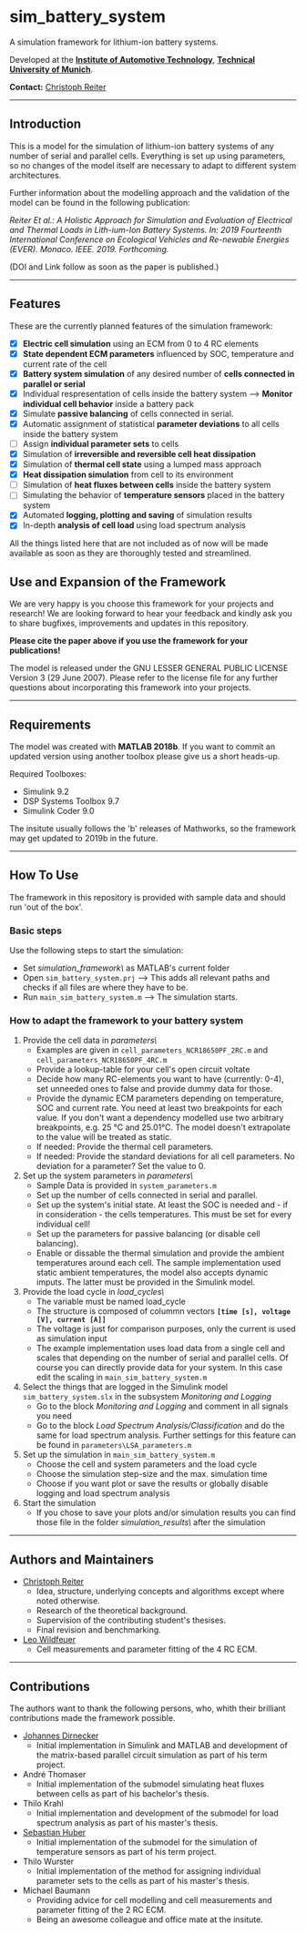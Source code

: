 # sim_battery_system

A simulation framework for lithium-ion battery systems.

Developed at the **[Institute of Automotive Technology](https://www.ftm.mw.tum.de/en/home/)**, **[Technical University of Munich](https://www.tum.de/nc/en/)**.

**Contact:** [Christoph Reiter](mailto:christoph.reiter@tum.de)

* * *


## Introduction

This is a model for the simulation of lithium-ion battery systems of any number of serial and parallel cells. Everything is set up using parameters, so no changes of the model itself are necessary to adapt to different system architectures.

Further information about the modelling approach and the validation of the model can be found in the following publication:

*Reiter Et al.: A Holistic Approach for Simulation and Evaluation of Electrical and Thermal Loads in Lith-ium-Ion Battery Systems. In: 2019 Fourteenth International Conference on Ecological Vehicles and Re-newable Energies (EVER). Monaco. IEEE. 2019. Forthcoming.* 

(DOI and Link follow as soon as the paper is published.)

* * *


## Features

These are the currently planned features of the simulation framework:

- [x] **Electric cell simulation** using an ECM from 0 to 4 RC elements
- [x] **State dependent ECM parameters** influenced by SOC, temperature and current rate of the cell
- [x] **Battery system simulation** of any desired number of **cells connected in parallel or serial**
- [x] Individual respresentation of cells inside the battery system --> **Monitor individual cell behavior** inside a battery pack
- [x] Simulate **passive balancing** of cells connected in serial.
- [x] Automatic assignment of statistical **parameter deviations** to all cells inside the battery system
- [ ] Assign **individual parameter sets** to cells
- [x] Simulation of **irreversible and reversible cell heat dissipation**
- [x] Simulation of **thermal cell state** using a lumped mass approach
- [x] **Heat dissipation simulation** from cell to its environment
- [ ] Simulation of **heat fluxes between cells** inside the battery system
- [ ] Simulating the behavior of **temperature sensors** placed in the battery system
- [x] Automated **logging, plotting and saving** of simulation results
- [x] In-depth **analysis of cell load** using load spectrum analysis

All the things listed here that are not included as of now will be made available as soon as they are thoroughly tested and streamlined.


## Use and Expansion of the Framework

We are very happy is you choose this framework for your projects and research! We are looking forward to hear your feedback and kindly ask you to share bugfixes, improvements and updates in this repository.

**Please cite the paper above if you use the framework for your publications!**

The model is released under the GNU LESSER GENERAL PUBLIC LICENSE Version 3 (29 June 2007). Please refer to the license file for any further questions about incorporating this framework into your projects.

* * *


## Requirements

The model was created with **MATLAB 2018b**. If you want to commit an updated version using another toolbox please give us a short heads-up. 

Required Toolboxes:
- Simulink 9.2
- DSP Systems Toolbox 9.7
- Simulink Coder 9.0

The insitute usually follows the 'b' releases of Mathworks, so the framework may get updated to 2019b in the future.

* * *


## How To Use

The framework in this repository is provided with sample data and should run 'out of the box'. 

### Basic steps

Use the following steps to start the simulation:
- Set *simulation_framework\\* as MATLAB's current folder
- Open `sim_battery_system.prj` --> This adds all relevant paths and checks if all files are where they have to be.
- Run `main_sim_battery_system.m` --> The simulation starts.

### How to adapt the framework to your battery system

1. Provide the cell data in *parameters\\*
   - Examples are given in `cell_parameters_NCR18650PF_2RC.m` and `cell_parameters_NCR18650PF_4RC.m`
   - Provide a lookup-table for your cell's open circuit voltate
   - Decide how many RC-elements you want to have (currently: 0-4), set unneeded ones to false and provide dummy data for those.
   - Provide the dynamic ECM parameters depending on temperature, SOC and current rate. You need at least two breakpoints for each value. If you don't want a dependency modelled use two arbitrary breakpoints, e.g. 25 °C and 25.01°C. The model doesn't extrapolate to the value will be treated as static.
   - If needed: Provide the thermal cell parameters.
   - If needed: Provide the standard deviations for all cell parameters. No deviation for a parameter? Set the value to 0.
2. Set up the system parameters in *parameters\\*
   - Sample Data is provided in `system_parameters.m`
   - Set up the number of cells connected in serial and parallel.
   - Set up the system's initial state. At least the SOC is needed and - if in consideration - the cells temperatures. This must be set for every individual cell!
   - Set up the parameters for passive balancing (or disable cell balancing).
   - Enable or dissable the thermal simulation and provide the ambient temperatures around each cell. The sample implementation used static ambient temperatures, the model also accepts dynamic imputs. The latter must be provided in the Simulink model.
3. Provide the load cycle in *load_cycles\\*
   - The variable must be named load_cycle
   - The structure is composed of colummn vectors **`[time [s], voltage [V], current [A]]`**
   - The voltage is just for comparison purposes, only the current is used as simulation input
   - The example implementation uses load data from a single cell and scales that depending on the number of serial and parallel cells. Of course you can directly provide data for your system. In this case edit the scaling in `main_sim_battery_system.m`
4. Select the things that are logged in the Simulink model `sim_battery_system.slx` in the subsystem *Monitoring and Logging*
   - Go to the block *Monitoring and Logging* and comment in all signals you need
   - Go to the block *Load Spectrum Analysis/Classification* and do the same for load spectrum analysis. Further settings for this feature can be found in `parameters\LSA_parameters.m`
5. Set up the simulation in `main_sim_battery_system.m`
   - Choose the cell and system parameters and the load cycle
   - Choose the simulation step-size and the max. simulation time
   - Choose if you want plot or save the results or globally disable logging and load spectrum analysis
6. Start the simulation
   - If you chose to save your plots and/or simulation results you can find those file in the folder *simulation_results\\* after the simulation

* * *


## Authors and Maintainers

- [Christoph Reiter](mailto:christoph.reiter@tum.de)
  - Idea, structure, underlying concepts and algorithms except where noted otherwise.
  - Research of the theoretical background.
  - Supervision of the contributing student's thesises.
  - Final revision and benchmarking.
- [Leo Wildfeuer](wildfeuer@ftm.mw.tum.de)
  - Cell measurements and parameter fitting of the 4 RC ECM.

* * *


## Contributions

The authors want to thank the following persons, who, whith their brilliant contributions made the framework possible.
  
- [Johannes Dirnecker](mailto:johannes.dirnecker@gmx.net)
  - Initial implementation in Simulink and MATLAB and development of the matrix-based parallel circuit simulation as part of his term project.
- André Thomaser
  - Initial implementation of the submodel simulating heat fluxes between cells as part of his bachelor's thesis.
- Thilo Krahl
  - Initial implementation and development of the submodel for load spectrum analysis as part of his master's thesis.
- [Sebastian Huber](mailto:sebastian-huber@tum.de)
  - Initial implementation of the submodel for the simulation of temperature sensors as part of his term project.
- Thilo Wurster
  - Initial implementation of the method for assigning individual parameter sets to the cells as part of his master's thesis.
- Michael Baumann
  - Providing advice for cell modelling and cell measurements and parameter fitting of the 2 RC ECM.
  - Being an awesome colleague and office mate at the insitute. 